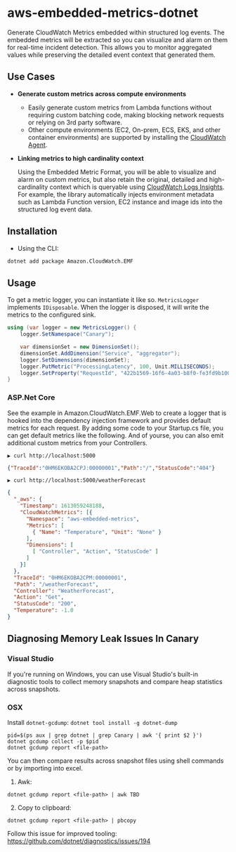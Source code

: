 # aws-embedded-metrics-dotnet

Generate CloudWatch Metrics embedded within structured log events. The embedded metrics will be extracted so you can visualize and alarm on them for real-time incident detection. This allows you to monitor aggregated values while preserving the detailed event context that generated them.

## Use Cases

- **Generate custom metrics across compute environments**

  - Easily generate custom metrics from Lambda functions without requiring custom batching code, making blocking network requests or relying on 3rd party software.
  - Other compute environments (EC2, On-prem, ECS, EKS, and other container environments) are supported by installing the [CloudWatch Agent](https://docs.aws.amazon.com/AmazonCloudWatch/latest/monitoring/CloudWatch_Embedded_Metric_Format_Generation_CloudWatch_Agent.html).

- **Linking metrics to high cardinality context**

  Using the Embedded Metric Format, you will be able to visualize and alarm on custom metrics, but also retain the original, detailed and high-cardinality context which is queryable using [CloudWatch Logs Insights](https://docs.aws.amazon.com/AmazonCloudWatch/latest/logs/AnalyzingLogData.html). For example, the library automatically injects environment metadata such as Lambda Function version, EC2 instance and image ids into the structured log event data.

## Installation

- Using the CLI:

```sh
dotnet add package Amazon.CloudWatch.EMF
```

## Usage

To get a metric logger, you can instantiate it like so.
`MetricsLogger` implements `IDisposable`. 
When the logger is disposed, it will write the metrics to the configured sink.

```c#
using (var logger = new MetricsLogger() {
    logger.SetNamespace("Canary");

    var dimensionSet = new DimensionSet();
    dimensionSet.AddDimension("Service", "aggregator");
    logger.SetDimensions(dimensionSet);
    logger.PutMetric("ProcessingLatency", 100, Unit.MILLISECONDS);
    logger.SetProperty("RequestId", "422b1569-16f6-4a03-b8f0-fe3fd9b100f8");
}
```

### ASP.Net Core

See the example in Amazon.CloudWatch.EMF.Web to create a logger that is hooked into the dependency injection framework and provides default metrics for each request. By adding some code to your Startup.cs file, you can get default metrics like the following. And of yourse, you can also emit additional custom metrics from your Controllers.


```
▶ curl http://localhost:5000
```

```json
{"TraceId":"0HM6EKOBA2CPJ:00000001","Path":"/","StatusCode":"404"}
```

```
▶ curl http://localhost:5000/weatherForecast
```

```json
{
  "_aws": {
    "Timestamp": 1613059248188,
    "CloudWatchMetrics": [{
      "Namespace": "aws-embedded-metrics",
      "Metrics": [
        { "Name": "Temperature", "Unit": "None" }
      ],
      "Dimensions": [
        [ "Controller", "Action", "StatusCode" ]
      ]
    }]
  },
  "TraceId": "0HM6EKOBA2CPM:00000001",
  "Path": "/weatherForecast",
  "Controller": "WeatherForecast",
  "Action": "Get",
  "StatusCode": "200",
  "Temperature": -1.0
}
```

## Diagnosing Memory Leak Issues In Canary

### Visual Studio

If you're running on Windows, you can use Visual Studio's built-in diagnostic tools to collect memory
snapshots and compare heap statistics across snapshots.

### OSX

Install `dotnet-gcdump`: `dotnet tool install -g dotnet-dump`

```
pid=$(ps aux | grep dotnet | grep Canary | awk '{ print $2 }')
dotnet gcdump collect -p $pid
dotnet gcdump report <file-path>
```

You can then compare results across snapshot files using shell commands or by importing into excel.

1. Awk:

```
dotnet gcdump report <file-path> | awk TBD
```

2. Copy to clipboard:

```
dotnet gcdump report <file-path> | pbcopy
```

Follow this issue for improved tooling: https://github.com/dotnet/diagnostics/issues/194